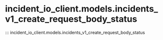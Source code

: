 # incident_io_client.models.incidents_v1_create_request_body_status

::: incident_io_client.models.incidents_v1_create_request_body_status
